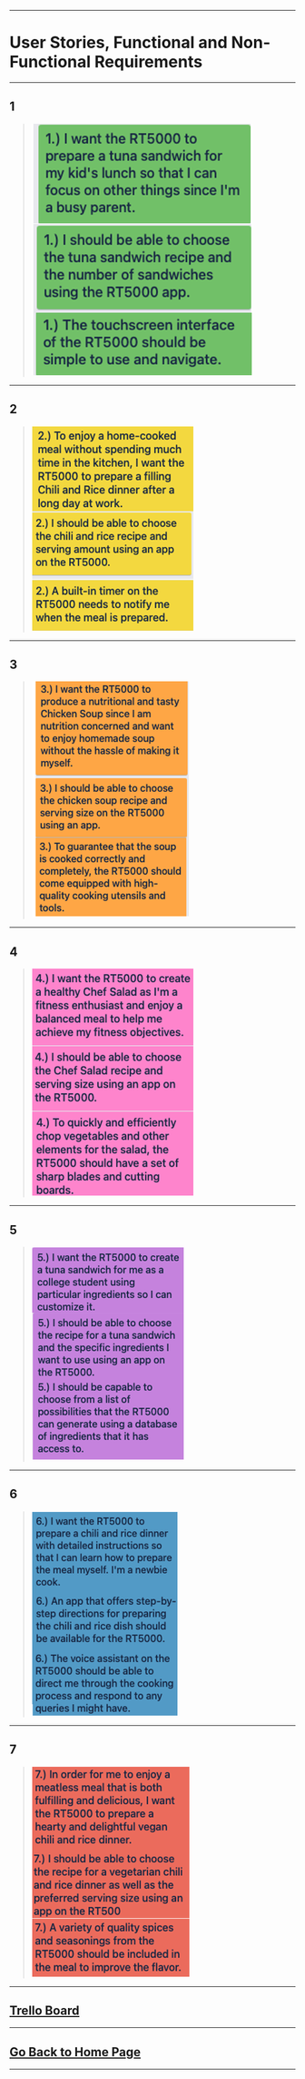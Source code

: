 

---
# User Stories, Functional and Non-Functional Requirements 
---
## 1 
>
>![1](1.png)
>
---
## 2 
>
>![2](2.png)
>
---
## 3
>
>![3](3.png)
>
---
## 4
>
>![4](4.png)
>
---
## 5
>
>![5](5.png)
>
---
## 6
>
>![6](6.png)
>
---
## 7
>
>![7](7.png)
>
---
## **[Trello Board ](https://trello.com/invite/b/1iHTwr1O/ATTI44d1995287fe2936784447ffb2fdc8ef1E90D0E5/user-story-requirements)**
---
## [Go Back to Home Page](./)
---
